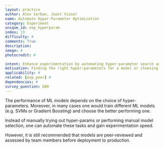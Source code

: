 ```yaml
---
layout: practice
author: Alex Serban, Joost Visser
name: Automate Hyper-Parameter Optimization
category: Experiment
unique_id: exp_hyperparam
index: 13
difficulty: #
comments: True
description:
image: #
photocredit: #

intent: Enhance experimentation by automating hyper-parameter search and model selection. #
motivation: Finding the right hyper-parameters for a model or choosing between different ML models can be a daunting task. Automated methods to perform these activities are now available, with great 'off the shelf' tool support.  #
applicability: #
related: [exp_peer] #
dependencies: #
survey_question: Q80
---
```


The performance of ML models depends on the choice of hyper-parameters.
Moreover, in many cases one would train different ML models (e.g. SVMs or Gradient Boosting) and choose the better performing one.

Instead of manually trying out hyper-params or performing manual model selection, one can automate these tasks and gain experimentation speed.

However, it is still recommended that models are peer-reviewed and assessed by team members before deployment to production.